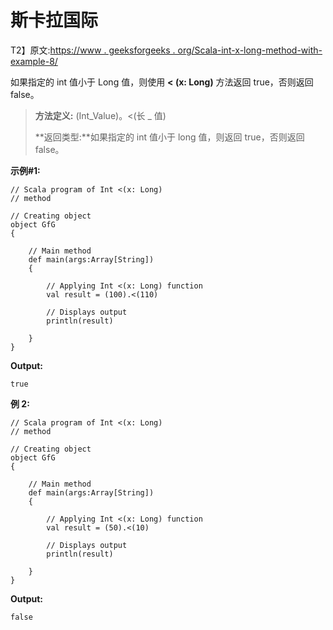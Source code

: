 # 斯卡拉国际

T2】原文:[https://www . geeksforgeeks . org/Scala-int-x-long-method-with-example-8/](https://www.geeksforgeeks.org/scala-int-x-long-method-with-example-8/)

如果指定的 int 值小于 Long 值，则使用 **< (x: Long)** 方法返回 true，否则返回 false。

> **方法定义:** (Int_Value)。<(长 _ 值)
> 
> **返回类型:**如果指定的 int 值小于 long 值，则返回 true，否则返回 false。

**示例#1:**

```
// Scala program of Int <(x: Long)
// method

// Creating object
object GfG
{ 

    // Main method
    def main(args:Array[String])
    {

        // Applying Int <(x: Long) function
        val result = (100).<(110)

        // Displays output
        println(result)

    }
} 
```

**Output:**

```
true

```

**例 2:**

```
// Scala program of Int <(x: Long)
// method

// Creating object
object GfG
{ 

    // Main method
    def main(args:Array[String])
    {

        // Applying Int <(x: Long) function
        val result = (50).<(10)

        // Displays output
        println(result)

    }
} 
```

**Output:**

```
false

```